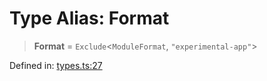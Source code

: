 # Type Alias: Format

> **Format** = `Exclude`\<`ModuleFormat`, `"experimental-app"`\>

Defined in: [types.ts:27](https://github.com/rolldown/tsdown/blob/0c2b2976625e4e2e616654f385e20a07b90006ab/src/options/types.ts#L27)
